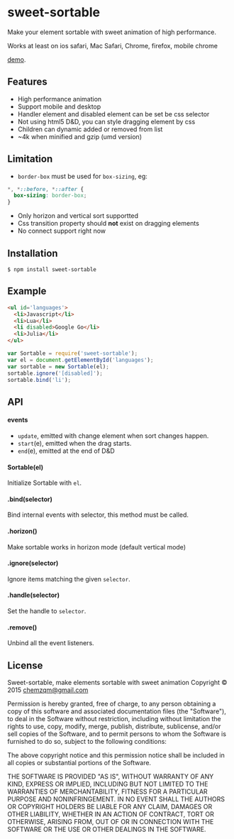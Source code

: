 # sweet-sortable

  Make your element sortable with sweet animation of high performance.

  Works at least on ios safari, Mac Safari, Chrome, firefox, mobile chrome

  [demo](http://chemzqm.github.io/sweet-sortable/index.html).

## Features

* High performance animation
* Support mobile and desktop
* Handler element and disabled element can be set be css selector
* Not using html5 D&D, you can style dragging element by css
* Children can dynamic added or removed from list
* ~4k when minified and gzip (umd version)

## Limitation

* `border-box` must be used for `box-sizing`, eg:
``` css
*, *::before, *::after {
  box-sizing: border-box;
}
```
* Only horizon and vertical sort supportted
* Css transition property should **not** exist on dragging elements
* No connect support right now

## Installation

    $ npm install sweet-sortable

## Example

``` html
<ul id='languages'>
  <li>Javascript</li>
  <li>Lua</li>
  <li disabled>Google Go</li>
  <li>Julia</li>
</ul>
```

``` js
var Sortable = require('sweet-sortable');
var el = document.getElementById('languages');
var sortable = new Sortable(el);
sortable.ignore('[disabled]');
sortable.bind('li');
```

## API

#### events

  - `update`, emitted with change element when sort changes happen.
  - `start`(e), emitted when the drag starts.
  - `end`(e), emitted at the end of D&D

#### Sortable(el)

Initialize Sortable with `el`.

#### .bind(selector)

Bind internal events with selector, this method must be called.

#### .horizon()

Make sortable works in horizon mode (default vertical mode)

#### .ignore(selector)

Ignore items matching the given `selector`.

#### .handle(selector)

Set the handle to `selector`.

#### .remove()

Unbind all the event listeners.

## License

Sweet-sortable, make elements sortable with sweet animation
Copyright © 2015 chemzqm@gmail.com

Permission is hereby granted, free of charge, to any person obtaining
a copy of this software and associated documentation files (the "Software"),
to deal in the Software without restriction, including without limitation
the rights to use, copy, modify, merge, publish, distribute, sublicense,
and/or sell copies of the Software, and to permit persons to whom the
Software is furnished to do so, subject to the following conditions:

The above copyright notice and this permission notice shall be included
in all copies or substantial portions of the Software.

THE SOFTWARE IS PROVIDED "AS IS", WITHOUT WARRANTY OF ANY KIND,
EXPRESS OR IMPLIED, INCLUDING BUT NOT LIMITED TO THE WARRANTIES
OF MERCHANTABILITY, FITNESS FOR A PARTICULAR PURPOSE AND NONINFRINGEMENT.
IN NO EVENT SHALL THE AUTHORS OR COPYRIGHT HOLDERS BE LIABLE FOR ANY CLAIM,
DAMAGES OR OTHER LIABILITY, WHETHER IN AN ACTION OF CONTRACT,
TORT OR OTHERWISE, ARISING FROM, OUT OF OR IN CONNECTION WITH THE SOFTWARE
OR THE USE OR OTHER DEALINGS IN THE SOFTWARE.

